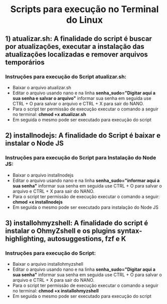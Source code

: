 <h1 align="center"> Scripts para execução no Terminal do Linux </h1>


## **1) atualizar.sh: A finalidade do script é buscar por atualizações, executar a instalação das atualizações localizadas e remover arquivos temporários**

### Instruções para execução do Script atualizar.sh:
- Baixar o arquivo atualizar.sh
- Editar o arquivo usando nano e na linha **senha_sudo="Digitar aqui a sua senha e salvar o arquivo"** informar sua senha em seguida use CTRL + O para salvar o arquivo e CTRL + X para sair do NANO. 
- Para o script ter permissão de execução executar o comando a seguir no terminal: **chmod +x atualizar.sh**
- Em seguida o mesmo pode ser executado para execução do script

## **2) installnodejs: A finalidade do Script é baixar e instalar o Node JS**

### Instruções para execução do Script para Instalação do Node JS:
- Baixar o arquivo installnodejs
- Editar o arquivo usando nano e na linha **senha_sudo="informar aqui a sua senha"** informar sua senha em seguida use CTRL + O para salvar o arquivo e CTRL + X para sair do NANO.
- Para o script ter permissão de execução executar o comando a seguir: **chmod +x installnodejs**
- Em seguida o mesmo pode ser executado para instalação do Node JS

## **3) installohmyzshell: A finalidade do script é instalar o OhmyZshell e os plugins syntax-highlighting, autosuggestions, fzf e K**

### Instruções para execução do Script:
 - Baixar o arquivo installohmyzshell
- Editar o arquivo usando nano e na linha **senha_sudo="Digitar aqui a sua senha"** informar sua senha em seguida use CTRL + O para salvar o arquivo e CTRL + X para sair do NANO. 
- Para o script ter permissão de execução executar o comando a seguir no terminal: **chmod +x installohmyzshell**
- Em seguida o mesmo pode ser executado para execução do script

